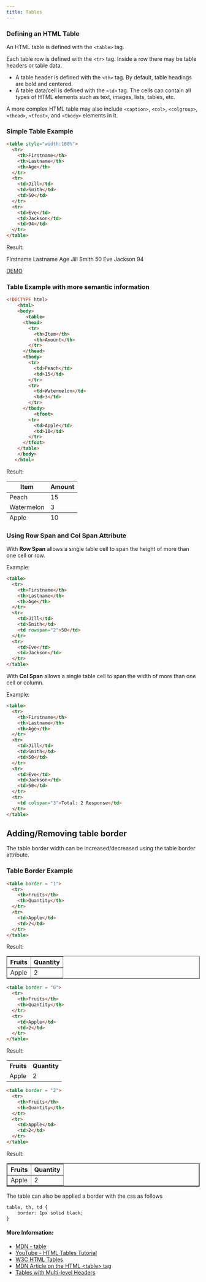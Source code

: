```yaml
---
title: Tables
---
```

### Defining an HTML Table

An HTML table is defined with the `<table>` tag.

Each table row is defined with the `<tr>` tag. Inside a row there may be table headers or table data.

* A table header is defined with the `<th>` tag. By default, table headings are bold and centered.
* A table data/cell is defined with the `<td>` tag. The cells can contain all types of HTML elements such as text, images, lists, tables, etc.

A more complex HTML table may also include `<caption>`, `<col>`, `<colgroup>`, `<thead>`, `<tfoot>`, and `<tbody>` elements in it.

### Simple Table Example
```html
<table style="width:100%">
  <tr>
    <th>Firstname</th>
    <th>Lastname</th> 
    <th>Age</th>
  </tr>
  <tr>
    <td>Jill</td>
    <td>Smith</td> 
    <td>50</td>
  </tr>
  <tr>
    <td>Eve</td>
    <td>Jackson</td> 
    <td>94</td>
  </tr>
</table>
```
Result:

Firstname	Lastname	Age
Jill	Smith	50
Eve	Jackson	94

<a href='https://www.w3schools.com/html/tryit.asp?filename=tryhtml_table'> DEMO </a>

### Table Example with more semantic information
```html
<!DOCTYPE html>
    <html>
	<body>
	   <table>
	  <thead>
	    <tr>
	      <th>Item</th>
	      <th>Amount</th>
	    </tr>
	  </thead>
	  <tbody>
	    <tr>
	      <td>Peach</td>
	      <td>15</td>
	    </tr>
	    <tr>
	      <td>Watermelon</td>
	      <td>3</td>
	    </tr>
	  </tbody>
          <tfoot>
	    <tr>
	      <td>Apple</td>
	      <td>10</td>
	    </tr>
	  </tfoot>      
	</table>
	</body>
   </html>
```
Result:
<table>
	  <thead>
	    <tr>
	      <th>Item</th>
	      <th>Amount</th>
	    </tr>
	  </thead>
	  <tbody>
	    <tr>
	      <td>Peach</td>
	      <td>15</td>
	    </tr>
	    <tr>
	      <td>Watermelon</td>
	      <td>3</td>
	    </tr>
	  </tbody>
          <tfoot>
	    <tr>
	      <td>Apple</td>
	      <td>10</td>
	    </tr>
	  </tfoot>
	</table>
        
        
### Using Row Span and Col Span Attribute
With **Row Span** allows a single table cell to span the height of more than one cell or row.

Example: 

```html
<table>
  <tr>
    <th>Firstname</th>
    <th>Lastname</th> 
    <th>Age</th>
  </tr>
  <tr>
    <td>Jill</td>
    <td>Smith</td> 
    <td rowspan="2">50</td>
  </tr>
  <tr>
    <td>Eve</td>
    <td>Jackson</td> 
  </tr>
</table>
```

With **Col Span** allows a single table cell to span the width of more than one cell or column.

Example: 

```html
<table>
  <tr>
    <th>Firstname</th>
    <th>Lastname</th> 
    <th>Age</th>
  </tr>
  <tr>
    <td>Jill</td>
    <td>Smith</td> 
    <td>50</td>
  </tr>
  <tr>
    <td>Eve</td>
    <td>Jackson</td> 
    <td>50</td>
  </tr>
  <tr>
    <td colspan="3">Total: 2 Response</td>    
  </tr>
</table>
```

## Adding/Removing table border
The table border width can be increased/decreased using the table border attribute.

### Table Border Example
```html
<table border = "1">
  <tr>
    <th>Fruits</th>
    <th>Quantity</th> 
  </tr>
  <tr>
    <td>Apple</td>
    <td>2</td> 
  </tr>
</table>
```
Result:
<table border = "1">
  <tr>
    <th>Fruits</th>
    <th>Quantity</th> 
  </tr>
  <tr>
    <td>Apple</td>
    <td>2</td> 
  </tr>
</table>

```html
<table border = "0">
  <tr>
    <th>Fruits</th>
    <th>Quantity</th> 
  </tr>
  <tr>
    <td>Apple</td>
    <td>2</td> 
  </tr>
</table>
```
Result:
<table border = "0">
  <tr>
    <th>Fruits</th>
    <th>Quantity</th> 
  </tr>
  <tr>
    <td>Apple</td>
    <td>2</td> 
  </tr>
</table>

```html
<table border = "2">
  <tr>
    <th>Fruits</th>
    <th>Quantity</th> 
  </tr>
  <tr>
    <td>Apple</td>
    <td>2</td> 
  </tr>
</table>
```
Result:
<table border = "2">
  <tr>
    <th>Fruits</th>
    <th>Quantity</th> 
  </tr>
  <tr>
    <td>Apple</td>
    <td>2</td> 
  </tr>
</table>

The table can also be applied a border with the css as follows
```html
table, th, td {
    border: 1px solid black;
}
```

#### More Information:
- [MDN - table](https://developer.mozilla.org/en-US/docs/Web/HTML/Element/table)
- [YouTube - HTML Tables Tutorial](https://www.youtube.com/watch?v=BczLWImAmBk)
- [W3C HTML Tables](https://www.w3schools.com/html/html_tables.asp)
- [MDN Article on the HTML &lt;table&gt; tag](https://developer.mozilla.org/en-US/docs/Web/HTML/Element/table)  
- [Tables with Multi-level Headers](https://www.w3.org/WAI/tutorials/tables/multi-level/)
